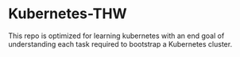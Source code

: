 # Kubernetes-THW
This repo is optimized for learning kubernetes with an end goal of understanding each task required to bootstrap a Kubernetes cluster.
